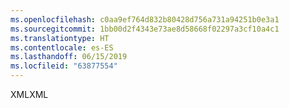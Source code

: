 ```yaml
---
ms.openlocfilehash: c0aa9ef764d832b80428d756a731a94251b0e3a1
ms.sourcegitcommit: 1bb00d2f4343e73ae8d58668f02297a3cf10a4c1
ms.translationtype: HT
ms.contentlocale: es-ES
ms.lasthandoff: 06/15/2019
ms.locfileid: "63877554"
---
```

<span data-ttu-id="07065-101">XML</span><span class="sxs-lookup"><span data-stu-id="07065-101">XML</span></span>